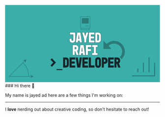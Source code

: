 <img src="https://github.com/JayedRafiProjects/JayedRafiProjects/blob/main/poster.png" alt="cover">
### Hi there 👋
<p>My name is jayed ad here are a few things I'm working on:</p>


<hr>

<p>I <strong>love</strong> nerding out about creative coding, so don't hesitate to reach out!</p>
<!--
**JayedRafiProjects/JayedRafiProjects** is a ✨ _special_ ✨ repository because its `README.md` (this file) appears on your GitHub profile.
<ul>
  <li>Happy Coding</li>
  <li>Software Product Sprint</li>
  <li>Google Maps</li>
</ul>
Here are some ideas to get you started:

- 🔭 I’m currently working on ...
- 🌱 I’m currently learning ...
- 👯 I’m looking to collaborate on ...
- 🤔 I’m looking for help with ...
- 💬 Ask me about ...
- 📫 How to reach me: ...
- 😄 Pronouns: ...
-->
